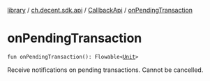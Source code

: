 [library](../../index.md) / [ch.decent.sdk.api](../index.md) / [CallbackApi](index.md) / [onPendingTransaction](./on-pending-transaction.md)

# onPendingTransaction

`fun onPendingTransaction(): Flowable<`[`Unit`](https://kotlinlang.org/api/latest/jvm/stdlib/kotlin/-unit/index.html)`>`

Receive notifications on pending transactions. Cannot be cancelled.

